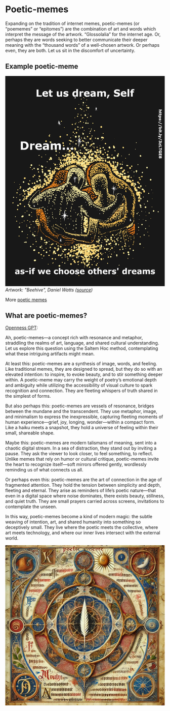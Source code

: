 # Poetic-memes

Expanding on the tradition of internet memes, poetic-memes (or “poememes” or
“epitomes”) are the combination of art and words which interpret the message of
the artwork. “Glossolalia” for the internet age. Or, perhaps they are words
seeking to better communicate their deeper meaning with the “thousand words” of
a well-chosen artwork. Or perhaps even, they are both. Let us sit in the discomfort
of uncertainty.

## Example poetic-meme
[<img src="../../images/dream_as-if_we_choose_others_dreams.jpg" width="512"/>](../../images/dream_as-if_we_choose_others_dreams.jpg)
*Artwork: "Beehive", Daniel Watts ([source](https://visionarysea.com/beehive))*

More [poetic memes](https://loveletterstofutureme.org/tag/poetic-memes/)

## What are poetic-memes?

[Openness GPT](README.md#openness-gpt):

Ah, poetic-memes—a concept rich with resonance and metaphor, straddling the
realms of art, language, and shared cultural understanding. Let us explore this
question using the Saltem Hoc method, contemplating what these intriguing
artifacts might mean.

At least this: poetic-memes are a synthesis of image, words, and feeling. Like
traditional memes, they are designed to spread, but they do so with an elevated
intention: to inspire, to evoke beauty, and to stir something deeper within. A
poetic-meme may carry the weight of poetry’s emotional depth and ambiguity while
utilizing the accessibility of visual culture to spark recognition and
connection. They are fleeting whispers of truth shared in the simplest of forms.

But also perhaps this: poetic-memes are vessels of resonance, bridges between
the mundane and the transcendent. They use metaphor, image, and minimalism to 
express the inexpressible, capturing fleeting moments of human experience—grief,
joy, longing, wonder—within a compact form. Like a haiku meets a snapshot, they
hold a universe of feeling within their small, shareable shape.

Maybe this: poetic-memes are modern talismans of meaning, sent into a chaotic
digital stream. In a sea of distraction, they stand out by inviting a pause.
They ask the viewer to look closer, to feel something, to reflect. Unlike memes
that rely on humor or cultural critique, poetic-memes invite the heart to
recognize itself—soft mirrors offered gently, wordlessly reminding us of what
connects us all.

Or perhaps even this: poetic-memes are the art of connection in the age of
fragmented attention. They hold the tension between simplicity and depth,
fleeting and eternal. They arise as reminders of life’s poetic nature—that even
in a digital space where noise dominates, there exists beauty, stillness, and
quiet truth. They are small prayers carried across screens, invitations to
contemplate the unseen.

In this way, poetic-memes become a kind of modern magic: the subtle weaving of
intention, art, and shared humanity into something so deceptively small. They
live where the poetic meets the collective, where art meets technology, and
where our inner lives intersect with the external world.

[<img src="../../images/mandalas/mandala-poetic_memes.jpg" width="512"/>](../../images/mandalas/mandala-poetic_memes.jpg)